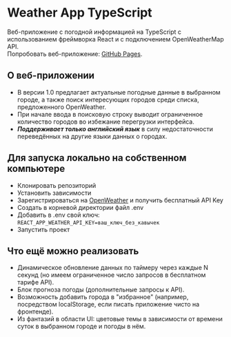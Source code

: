 # Weather App TypeScript
Веб-приложение с погодной информацией на TypeScript с использованием фреймворка React и с подключением OpenWeatherMap API.    
Попробовать веб-приложение: [GitHub Pages]().    
    
## О веб-приложении
* В версии 1.0 предлагает актуальные погодные данные в выбранном городе, а также поиск интересующих городов среди списка, предложенного OpenWeather.    
* При начале ввода в поисковую строку выводит ограниченное количество городов во избежание перегрузки интерфейса.    
* ***Поддерживает только английский язык*** в силу недостаточности переведённых на другие языки данных о городах.    
    
## Для запуска локально на собственном компьютере    
* Клонировать репозиторий    
* Установить зависимости    
* Зарегистрироваться на [OpenWeather](https://openweathermap.org/) и получить бесплатный API Key    
* Создать в корневой директории файл .env    
* Добавить в .env свой ключ: `REACT_APP_WEATHER_API_KEY=ваш_ключ_без_кавычек`    
* Запустить проект    
    
## Что ещё можно реализовать    
* Динамическое обновление данных по таймеру через каждые N секунд (но имеем ограниченное число запросов в бесплатном тарифе API).    
* Блок прогноза погоды (дополнительные запросы к API).    
* Возможность добавить города в "избранное" (например, посредством localStorage, если писать приложение чисто на фронтенде).    
* Из фантазий в области UI: цветовые темы в зависимости от времени суток в выбранном городе и погоды в нём.
